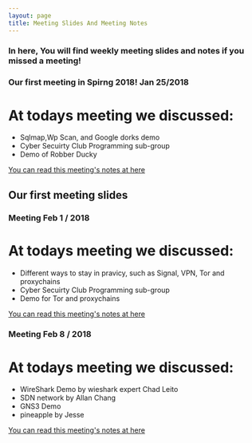 ```yaml
---
layout: page
title: Meeting Slides And Meeting Notes
---
```


### In here, You will find weekly meeting slides and notes if you missed a meeting!

### Our first meeting in Spirng 2018! Jan 25/2018

# At todays meeting we discussed:

* Sqlmap,Wp Scan, and Google dorks demo
* Cyber Secuirty Club Programming sub-group
* Demo of Robber Ducky 

<div><a href="https://untcybersecurity.com/meeting_notes/First_Meeting_CCSI.pdf" target="_blank">You can read this meeting's notes at here</a></div>

## Our first meeting slides

<script async class="speakerdeck-embed" data-id="5d1388ae1ee14ed39db1c0c374f6ad55" data-ratio="1.77777777777778" src="//speakerdeck.com/assets/embed.js"></script>

### Meeting Feb 1 / 2018

# At todays meeting we discussed:

* Different ways to stay in pravicy, such as Signal, VPN, Tor and proxychains 
* Cyber Secuirty Club Programming sub-group
* Demo for Tor and proxychains

<div><a href="https://untcybersecurity.com/meeting_notes/Second_Meeting_CCSI.pdf" target="_blank">You can read this meeting's notes at here</a></div>


<script async class="speakerdeck-embed" data-id="72027a371aa547e29564353e11c1e6b4" data-ratio="1.77777777777778" src="//speakerdeck.com/assets/embed.js"></script>

### Meeting Feb 8 / 2018

# At todays meeting we discussed:

* WireShark Demo by wieshark expert Chad Leito
* SDN network by Allan Chang
* GNS3 Demo
* pineapple by Jesse

<div><a href="https://untcybersecurity.com/meeting_notes/Third_Meeting_CCSI.pdf" target="_blank">You can read this meeting's notes at here</a></div>

<script async class="speakerdeck-embed" data-id="e41ba43af03a4cfe87a7781e5409bf4d" data-ratio="1.77777777777778" src="//speakerdeck.com/assets/embed.js"></script>

<script async class="speakerdeck-embed" data-id="fac23585f70a439c92fc5bf0b7dc3d84" data-ratio="1.77777777777778" src="//speakerdeck.com/assets/embed.js"></script>

<script async class="speakerdeck-embed" data-id="f932441e552045a89e9d845d8f10e1bb" data-ratio="1.77777777777778" src="//speakerdeck.com/assets/embed.js"></script>

<script async class="speakerdeck-embed" data-id="d556e984875b459d9f120cb4b27057f7" data-ratio="1.77777777777778" src="//speakerdeck.com/assets/embed.js"></script>

